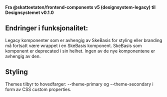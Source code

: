 **Fra @skatteetaten/frontend-components v5 (designsystem-legacy) til Designsystemet v0.1.0**

## Endringer i funksjonalitet:

Legacy komponenter som er avhengig av SkeBasis for styling eller branding må fortsatt være wrappet i en SkeBasis komponent. SkeBasis som komponent er deprecated i sin helhet. Ingen av de nye komponentene er avhengig av den.

<!--For å importere Theme, vennligst se på <a class="brodtekst-link" href="https://breakdance.github.io/breakdance/">dokumentasjonssiden til designsystemet</a>.
(//TODO FRONT-917 Lenke til EPI dok)-->

## Styling

Themes tilbyr to hovedfarger: --theme-primary og --theme-secondary i form av CSS custom properties. <!-- Vennligst se på dokumentasjonen lenket over for mer info. -->
